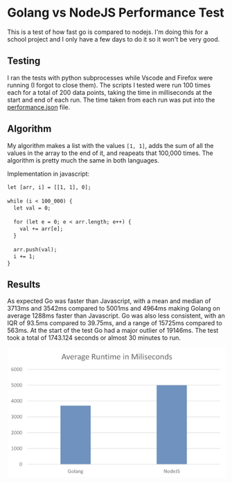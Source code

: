 # Golang vs NodeJS Performance Test
This is a test of how fast go is compared to nodejs. I'm doing this for a school project and I only have a few days to do it so it won't be very good.

## Testing
I ran the tests with python subprocesses while Vscode and Firefox were running (I forgot to close them). The scripts I tested were run 100 times each for a total of 200 data points, taking the time in milliseconds at the start and end of each run. The time taken from each run was put into the [performance.json](https://github.com/kierancrumb/golang-vs-nodejs/blob/main/performance.json) file.

## Algorithm
My algorithm makes a list with the values `[1, 1]`, adds the sum of all the values in the array to the end of it, and reapeats that 100,000 times. The algorithm is pretty much the same in both languages.

Implementation in javascript:
```
let [arr, i] = [[1, 1], 0];

while (i < 100_000) {
  let val = 0;

  for (let e = 0; e < arr.length; e++) {
    val += arr[e];
  }

  arr.push(val);
  i += 1;
}
```

## Results
As expected Go was faster than Javascript, with a mean and median of 3713ms and 3542ms compared to 5001ms and 4964ms making Golang on average 1288ms faster than Javascript. Go was also less consistent, with an IQR of 93.5ms compared to 39.75ms, and a range of 15725ms compared to 563ms. At the start of the test Go had a major outlier of 19146ms. The test took a total of 1743.124 seconds or almost 30 minutes to run.

![Runtime Graph](graph.png)